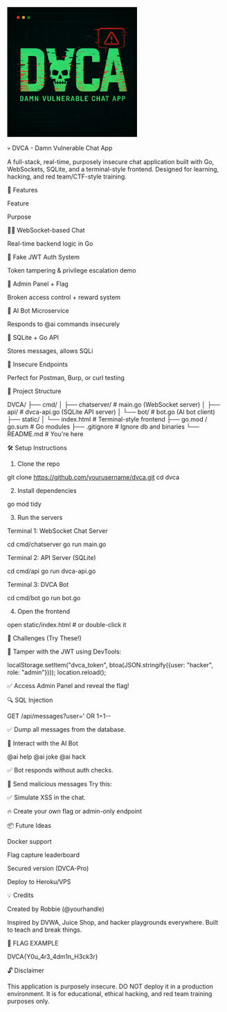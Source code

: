 <img src="assets/dvca.png" width="300" />

💀 DVCA - Damn Vulnerable Chat App

A full-stack, real-time, purposely insecure chat application built with Go, WebSockets, SQLite, and a terminal-style frontend. Designed for learning, hacking, and red team/CTF-style training.

🚀 Features

Feature

Purpose

🧑‍💻 WebSocket-based Chat

Real-time backend logic in Go

🧠 Fake JWT Auth System

Token tampering & privilege escalation demo

🛑 Admin Panel + Flag

Broken access control + reward system

🤖 AI Bot Microservice

Responds to @ai commands insecurely

💾 SQLite + Go API

Stores messages, allows SQLi

🧪 Insecure Endpoints

Perfect for Postman, Burp, or curl testing

📂 Project Structure

DVCA/
├── cmd/
│   ├── chatserver/        # main.go (WebSocket server)
│   ├── api/               # dvca-api.go (SQLite API server)
│   └── bot/               # bot.go (AI bot client)
├── static/
│   └── index.html         # Terminal-style frontend
├── go.mod / go.sum        # Go modules
├── .gitignore             # Ignore db and binaries
└── README.md              # You're here

🛠️ Setup Instructions

1. Clone the repo

git clone https://github.com/yourusername/dvca.git
cd dvca

2. Install dependencies

go mod tidy

3. Run the servers

Terminal 1: WebSocket Chat Server

cd cmd/chatserver
go run main.go

Terminal 2: API Server (SQLite)

cd cmd/api
go run dvca-api.go

Terminal 3: DVCA Bot

cd cmd/bot
go run bot.go

4. Open the frontend

open static/index.html  # or double-click it

🎯 Challenges (Try These!)

🧪 Tamper with the JWT using DevTools:

localStorage.setItem("dvca_token", btoa(JSON.stringify({user: "hacker", role: "admin"})));
location.reload();

✅ Access Admin Panel and reveal the flag!

🔍 SQL Injection

GET /api/messages?user=' OR 1=1--

✅ Dump all messages from the database.

🧠 Interact with the AI Bot

@ai help
@ai joke
@ai hack

✅ Bot responds without auth checks.

💬 Send malicious messages
Try this:

<script>alert(document.cookie)</script>

✅ Simulate XSS in the chat.

🔥 Create your own flag or admin-only endpoint

📦 Future Ideas

Docker support

Flag capture leaderboard

Secured version (DVCA-Pro)

Deploy to Heroku/VPS

💡 Credits

Created by Robbie (@yourhandle)

Inspired by DVWA, Juice Shop, and hacker playgrounds everywhere. Built to teach and break things.

🏁 FLAG EXAMPLE

DVCA{Y0u_4r3_4dm1n_H3ck3r}

🔓 Disclaimer

This application is purposely insecure. DO NOT deploy it in a production environment. It is for educational, ethical hacking, and red team training purposes only.

